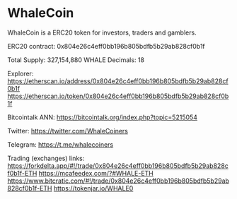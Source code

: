 # WhaleCoin
WhaleCoin is a ERC20 token for investors, traders and gamblers.

ERC20 contract: 0x804e26c4eff0bb196b805bdfb5b29ab828cf0b1f

Total Supply: 327,154,880 WHALE
Decimals: 18


Explorer:
https://etherscan.io/address/0x804e26c4eff0bb196b805bdfb5b29ab828cf0b1f
https://etherscan.io/token/0x804e26c4eff0bb196b805bdfb5b29ab828cf0b1f

Bitcointalk ANN:
https://bitcointalk.org/index.php?topic=5215054

Twitter:
https://twitter.com/WhaleCoiners

Telegram:
https://t.me/whalecoiners

Trading (exchanges) links:
https://forkdelta.app/#!/trade/0x804e26c4eff0bb196b805bdfb5b29ab828cf0b1f-ETH
https://mcafeedex.com/?#WHALE-ETH
https://www.bitcratic.com/#!/trade/0x804e26c4eff0bb196b805bdfb5b29ab828cf0b1f-ETH
https://tokenjar.io/WHALE0
